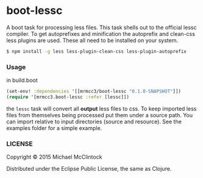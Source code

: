 # boot-lessc

A boot task for processing less files. This task shells out to the official lessc compiler.
To get autoprefixes and minification the autoprefix and clean-css less plugins are used.
These all need to be installed on your system.

```bash
$ npm install -g less less-plugin-clean-css less-plugin-autoprefix
```

### Usage

in build.boot
```clj
(set-env! :dependencies '[[mrmcc3/boot-lessc "0.1.0-SNAPSHOT"]])
(require '[mrmcc3.boot-lessc :refer [lessc]])
```

the `lessc` task will convert all **output** less files to css. To keep imported less files
from themselves being processed put them under a source path. You can import relative to
input directories (source and resource). See the examples folder for a simple example.

### LICENSE

Copyright © 2015 Michael McClintock

Distributed under the Eclipse Public License, the same as Clojure.
